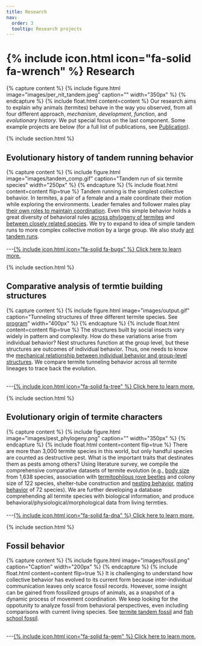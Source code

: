 ```yaml
---
title: Research
nav:
  order: 3
  tooltip: Research projects
---
```


# {% include icon.html icon="fa-solid fa-wrench" %} Research
{% capture content %}
  {% include figure.html image="images/per_nit_tandem.jpeg" caption="" width="350px" %}
{% endcapture %}
{%
  include float.html
  content=content
%}
Our research aims to explain why animals (termites) behave in the way you observed, from all four different approach, _mechanism_, _development_, _function_, and _evolutionary history_. We put special focus on the last component. Some example projects are below (for a full list of publications, see [Publication](../publication)).


{% include section.html %}

## Evolutionary history of tandem running behavior
{% capture content %}
  {% include figure.html image="images/tandem_comp.gif" caption="Tandem run of six termite species" width="250px" %}
{% endcapture %}
{%
  include float.html
  content=content
  flip=true
%}
Tandem running is the simplest collective behavior. In termites, a pair of a female and a male coordinate their motion while exploring the environments. Leader females and follower males play [their own roles to maintain coordination](https://doi.org/10.1126/sciadv.aau6108). Even this simple behavior holds a great diversity of behavioral rules [across phylogeny of termites](https://doi.org/10.1073/pnas.2212401119) and [between closely related species](https://doi.org/10.1098/rspb.2021.0998). We try to expand to idea of simple tandem runs to more complex collective motion by a large group. We also study [ant tandem runs](https://doi.org/doi:10.1016/j.isci.2023.106418). <br>
<br>
---[{% include icon.html icon="fa-solid fa-bugs" %} Click here to learn more.](topics-tandem)

{% include section.html %}
## Comparative analysis of termtie building structures
{% capture content %}
  {% include figure.html image="images/output.gif" caption="Tunneling structures of three different termite species. See [program](https://github.com/nobuaki-mzmt/tmanual)" width="400px" %}
{% endcapture %}
{%
  include float.html
  content=content
  flip=true
%}
The structures built by social insects vary widely in pattern and complexity. How do these variations arise from individual behavior? Nest structures function at the group level, but these structures are outcomes of individual behavior. Thus, one needs to know the [mechanical relationship between individual behavior and group-level structures](https://doi.org/doi:10.1086/711020). We compare termite tunneling behavior across all termite lineages to trace back the evolution.<br><br>

---[{% include icon.html icon="fa-solid fa-tree" %} Click here to learn more.](topics-nest)


{% include section.html %}
## Evolutionary origin of termite characters
{% capture content %}
  {% include figure.html image="images/pest_phylogeny.png" caption="" width="350px" %}
{% endcapture %}
{%
  include float.html
  content=content
  flip=true
%}
There are more than 3,000 termite species in this world, but only handful species are counted as destructive pest. What is the important traits that destinates them as pests among others? Using literature survey, we compile the comprehensive comparative datasets of termite evolution (e.g., [body size](https://doi.org/doi:10.1098/rspb.2021.1458) from 1,638 species, association with [termitophilous rove beetles](https://doi.org/doi:10.1111/evo.14457) and colony size of 122 species, shelter-tube construction and [nesting behavior](https://doi.org/doi:10.1002/ece3.6381), [mating behavior](https://doi.org/10.1073/pnas.2212401119) of 72 species). We are further developing a database comprehending all termite species with biological information, and produce behavioral/physiological/morphological data from living termties. <br><br>
---[{% include icon.html icon="fa-solid fa-dna" %} Click here to learn more.](topics-phylogeny)

{% include section.html %}
## Fossil behavior
{% capture content %}
  {% include figure.html image="images/fossil.png" caption="Caption" width="200px" %}
{% endcapture %}
{%
  include float.html
  content=content
  flip=true
%}
It is challenging to understand how collective behavior has evolved to its current form because inter-individual communication leaves only scarce fossil records. However, some insight can be gained from fossilized groups of animals, as a snapshot of a dynamic process of movement coordination. We keep looking for the oppotunity to analyze fossil from behavioral perspectives, even including comparisons with current living species. See [termite tandem fossil](https://doi.org/10.1101/2023.05.22.541647) and [fish school fossil](https://doi.org/doi:10.1098/rspb.2019.0891).<br><br>

---[{% include icon.html icon="fa-solid fa-gem" %} Click here to learn more.](topics-fossil)
